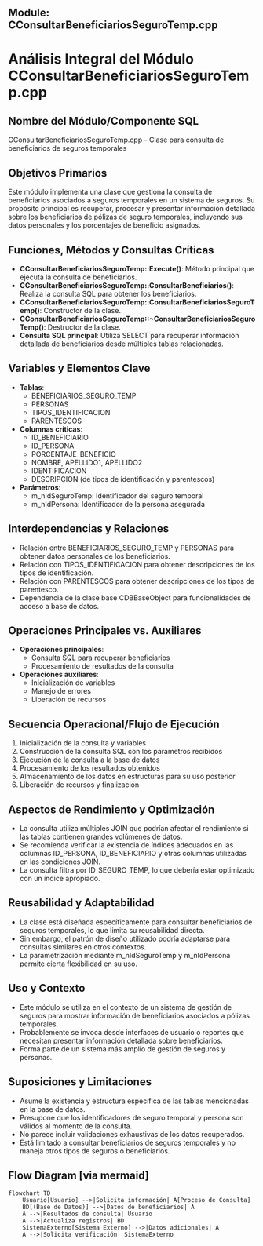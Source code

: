 ## Module: CConsultarBeneficiariosSeguroTemp.cpp
# Análisis Integral del Módulo CConsultarBeneficiariosSeguroTemp.cpp

## Nombre del Módulo/Componente SQL
CConsultarBeneficiariosSeguroTemp.cpp - Clase para consulta de beneficiarios de seguros temporales

## Objetivos Primarios
Este módulo implementa una clase que gestiona la consulta de beneficiarios asociados a seguros temporales en un sistema de seguros. Su propósito principal es recuperar, procesar y presentar información detallada sobre los beneficiarios de pólizas de seguro temporales, incluyendo sus datos personales y los porcentajes de beneficio asignados.

## Funciones, Métodos y Consultas Críticas
- **CConsultarBeneficiariosSeguroTemp::Execute()**: Método principal que ejecuta la consulta de beneficiarios.
- **CConsultarBeneficiariosSeguroTemp::ConsultarBeneficiarios()**: Realiza la consulta SQL para obtener los beneficiarios.
- **CConsultarBeneficiariosSeguroTemp::ConsultarBeneficiariosSeguroTemp()**: Constructor de la clase.
- **CConsultarBeneficiariosSeguroTemp::~ConsultarBeneficiariosSeguroTemp()**: Destructor de la clase.
- **Consulta SQL principal**: Utiliza SELECT para recuperar información detallada de beneficiarios desde múltiples tablas relacionadas.

## Variables y Elementos Clave
- **Tablas**: 
  - BENEFICIARIOS_SEGURO_TEMP
  - PERSONAS
  - TIPOS_IDENTIFICACION
  - PARENTESCOS
- **Columnas críticas**: 
  - ID_BENEFICIARIO
  - ID_PERSONA
  - PORCENTAJE_BENEFICIO
  - NOMBRE, APELLIDO1, APELLIDO2
  - IDENTIFICACION
  - DESCRIPCION (de tipos de identificación y parentescos)
- **Parámetros**: 
  - m_nIdSeguroTemp: Identificador del seguro temporal
  - m_nIdPersona: Identificador de la persona asegurada

## Interdependencias y Relaciones
- Relación entre BENEFICIARIOS_SEGURO_TEMP y PERSONAS para obtener datos personales de los beneficiarios.
- Relación con TIPOS_IDENTIFICACION para obtener descripciones de los tipos de identificación.
- Relación con PARENTESCOS para obtener descripciones de los tipos de parentesco.
- Dependencia de la clase base CDBBaseObject para funcionalidades de acceso a base de datos.

## Operaciones Principales vs. Auxiliares
- **Operaciones principales**:
  - Consulta SQL para recuperar beneficiarios
  - Procesamiento de resultados de la consulta
- **Operaciones auxiliares**:
  - Inicialización de variables
  - Manejo de errores
  - Liberación de recursos

## Secuencia Operacional/Flujo de Ejecución
1. Inicialización de la consulta y variables
2. Construcción de la consulta SQL con los parámetros recibidos
3. Ejecución de la consulta a la base de datos
4. Procesamiento de los resultados obtenidos
5. Almacenamiento de los datos en estructuras para su uso posterior
6. Liberación de recursos y finalización

## Aspectos de Rendimiento y Optimización
- La consulta utiliza múltiples JOIN que podrían afectar el rendimiento si las tablas contienen grandes volúmenes de datos.
- Se recomienda verificar la existencia de índices adecuados en las columnas ID_PERSONA, ID_BENEFICIARIO y otras columnas utilizadas en las condiciones JOIN.
- La consulta filtra por ID_SEGURO_TEMP, lo que debería estar optimizado con un índice apropiado.

## Reusabilidad y Adaptabilidad
- La clase está diseñada específicamente para consultar beneficiarios de seguros temporales, lo que limita su reusabilidad directa.
- Sin embargo, el patrón de diseño utilizado podría adaptarse para consultas similares en otros contextos.
- La parametrización mediante m_nIdSeguroTemp y m_nIdPersona permite cierta flexibilidad en su uso.

## Uso y Contexto
- Este módulo se utiliza en el contexto de un sistema de gestión de seguros para mostrar información de beneficiarios asociados a pólizas temporales.
- Probablemente se invoca desde interfaces de usuario o reportes que necesitan presentar información detallada sobre beneficiarios.
- Forma parte de un sistema más amplio de gestión de seguros y personas.

## Suposiciones y Limitaciones
- Asume la existencia y estructura específica de las tablas mencionadas en la base de datos.
- Presupone que los identificadores de seguro temporal y persona son válidos al momento de la consulta.
- No parece incluir validaciones exhaustivas de los datos recuperados.
- Está limitado a consultar beneficiarios de seguros temporales y no maneja otros tipos de seguros o beneficiarios.
## Flow Diagram [via mermaid]
```mermaid
flowchart TD
    Usuario[Usuario] -->|Solicita información| A[Proceso de Consulta]
    BD[(Base de Datos)] -->|Datos de beneficiarios| A
    A -->|Resultados de consulta| Usuario
    A -->|Actualiza registros| BD
    SistemaExterno[Sistema Externo] -->|Datos adicionales| A
    A -->|Solicita verificación| SistemaExterno
```
